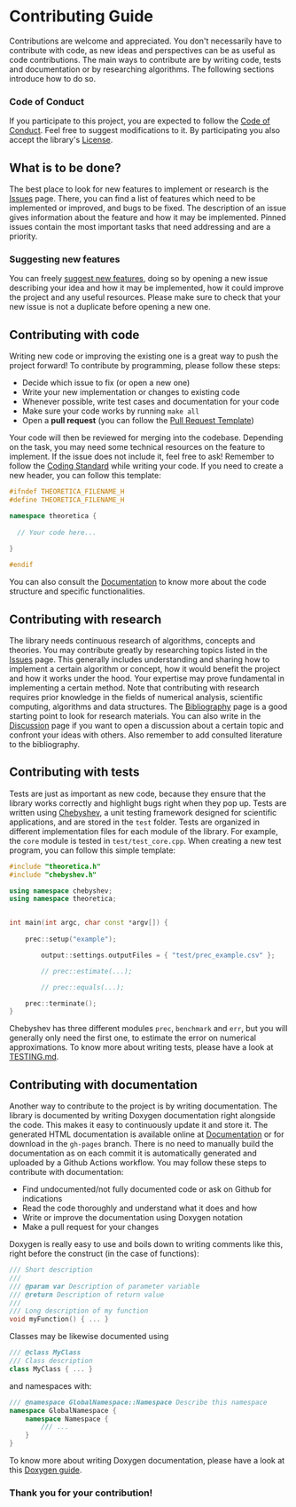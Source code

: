 # Contributing Guide
Contributions are welcome and appreciated. You don't necessarily have to contribute with code, as new ideas and perspectives can be as useful as code contributions. The main ways to contribute are by writing code, tests and documentation or by researching algorithms. The following sections introduce how to do so.

### Code of Conduct
If you participate to this project, you are expected to follow the [Code of Conduct](https://github.com/chaotic-society/theoretica/blob/master/CODE_OF_CONDUCT.md).
Feel free to suggest modifications to it. By participating you also accept the library's [License](https://github.com/chaotic-society/theoretica/blob/master/LICENSE).

## What is to be done?
The best place to look for new features to implement or research is the [Issues](https://github.com/chaotic-society/theoretica/issues) page.
There, you can find a list of features which need to be implemented or improved, and bugs to be fixed. The description of an issue gives information about the feature and how it may be implemented. Pinned issues contain the most important tasks that need addressing and are a priority. 

### Suggesting new features
You can freely [suggest new features](https://github.com/chaotic-society/theoretica/issues/new?assignees=&labels=&projects=&template=feature_request.md&title=), doing so by opening a new issue describing your idea and how it may be implemented, how it could improve the project and any useful resources. Please make sure to check that your new issue is not a duplicate before opening a new one.

## Contributing with code

Writing new code or improving the existing one is a great way to push the project forward! To contribute by programming, please follow these steps:
- Decide which issue to fix (or open a new one)
- Write your new implementation or changes to existing code
- Whenever possible, write test cases and documentation for your code
- Make sure your code works by running `make all`
- Open a **pull request** (you can follow the [Pull Request Template](https://github.com/chaotic-society/theoretica/blob/master/.github/PULL_REQUEST_TEMPLATE.md))

Your code will then be reviewed for merging into the codebase. Depending on the task, you may need some technical resources on the feature to implement. If the issue does not include it, feel free to ask! Remember to follow the [Coding Standard](https://github.com/chaotic-society/theoretica/blob/master/CODING_STANDARD.md) while writing your code. If you need to create a new header, you can follow this template:

```cpp
#ifndef THEORETICA_FILENAME_H
#define THEORETICA_FILENAME_H

namespace theoretica {
  
  // Your code here...
  
}

#endif
```
You can also consult the [Documentation](https://chaotic-society.github.io/theoretica) to know more about the code structure and specific functionalities.

## Contributing with research

The library needs continuous research of algorithms, concepts and theories. You may contribute greatly by researching topics listed in the [Issues](https://github.com/chaotic-society/theoretica/issues) page. This generally includes understanding and sharing how to implement a certain algorithm or concept, how it would benefit the project and how it works under the hood. Your expertise may prove fundamental in implementing a certain method. Note that contributing with research requires prior knowledge in the fields of numerical analysis, scientific computing, algorithms and data structures. The [Bibliography](https://github.com/chaotic-society/theoretica/blob/master/BIBLIOGRAPHY.md) page is a good starting point to look for research materials. You can also write in the [Discussion](https://github.com/chaotic-society/theoretica/discussions) page if you want to open a discussion about a certain topic and confront your ideas with others. Also remember to add consulted literature to the bibliography.

## Contributing with tests

Tests are just as important as new code, because they ensure that the library works correctly and highlight bugs right when they pop up. Tests are written using [Chebyshev](https://github.com/chaotic-society/chebyshev), a unit testing framework designed for scientific applications, and are stored in the `test` folder. Tests are organized in different implementation files for each module of the library. For example, the `core` module is tested in `test/test_core.cpp`. When creating a new test program, you can follow this simple template:

```cpp
#include "theoretica.h"
#include "chebyshev.h"

using namespace chebyshev;
using namespace theoretica;


int main(int argc, char const *argv[]) {
	
	prec::setup("example");

		output::settings.outputFiles = { "test/prec_example.csv" };

		// prec::estimate(...);

		// prec::equals(...);

	prec::terminate();
}
```

Chebyshev has three different modules `prec`, `benchmark` and `err`, but you will generally only need the first one, to estimate the error on numerical approximations. To know more about writing tests, please have a look at [TESTING.md](https://github.com/chaotic-society/theoretica/blob/master/TESTING.md).

## Contributing with documentation

Another way to contribute to the project is by writing documentation. The library is documented by writing Doxygen documentation right alongside the code. This makes it easy to continuously update it and store it. The generated HTML documentation is available online at [Documentation](https://chaotic-society.github.io/theoretica) or for download in the `gh-pages` branch. There is no need to manually build the documentation as on each commit it is automatically generated and uploaded by a Github Actions workflow. You may follow these steps to contribute with documentation:

- Find undocumented/not fully documented code or ask on Github for indications
- Read the code thoroughly and understand what it does and how
- Write or improve the documentation using Doxygen notation
- Make a pull request for your changes

Doxygen is really easy to use and boils down to writing comments like this, right before the construct (in the case of functions):

```cpp
/// Short description
///
/// @param var Description of parameter variable
/// @return Description of return value
///
/// Long description of my function
void myFunction() { ... }
```

Classes may be likewise documented using

```cpp
/// @class MyClass
/// Class description
class MyClass { ... }
```

and namespaces with:

```cpp
/// @namespace GlobalNamespace::Namespace Describe this namespace
namespace GlobalNamespace {
	namespace Namespace {
    	/// ...
    }
}
```

To know more about writing Doxygen documentation, please have a look at this [Doxygen guide](https://www.doxygen.nl/manual/docblocks.html).

### Thank you for your contribution!
